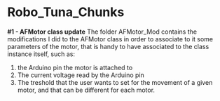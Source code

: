 # Robo_Tuna_Chunks

**#1 - AFMotor class update**
The folder AFMotor_Mod contains the modifications I did to the AFMotor class in order to associate to it some 
parameters of the motor, that is handy to have associated to the class instance itself, such as:
1) the Arduino pin the motor is attached to
2) The current voltage read by the Arduino pin
3) The treshold that the user wants to set for the movement of a given motor, and that can be different for each motor.

